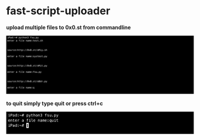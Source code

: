 # fast-script-uploader

__upload multiple files to 0x0.st from commandline__

<img src='https://github.com/Aydeniztr/fast-script-uploader/blob/main/F842EE39-863B-4C96-8912-8CAE0378E8B9.jpeg?raw=true'>

__to quit simply type quit or press ctrl+c__

<img src='https://github.com/Aydeniztr/fast-script-uploader/blob/main/AD81B901-C82C-44AA-827D-CCA7B28345C8.jpeg?raw=true'>
